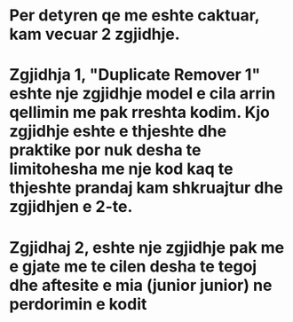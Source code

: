 # Per detyren qe me eshte caktuar, kam vecuar 2 zgjidhje.
# Zgjidhja 1, "Duplicate Remover 1" eshte nje zgjidhje model e cila arrin qellimin me pak rreshta kodim. Kjo zgjidhje eshte e thjeshte dhe praktike por nuk desha te limitohesha me nje kod kaq te thjeshte prandaj kam shkruajtur dhe zgjidhjen e 2-te.
# Zgjidhaj 2, eshte nje zgjidhje pak me e gjate me te cilen desha te tegoj dhe aftesite e mia (junior junior) ne perdorimin e kodit
